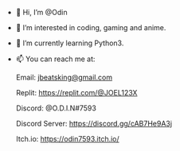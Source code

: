 - 👋 Hi, I’m @Odin

- 👀 I’m interested in coding, gaming and anime.

- 🌱 I’m currently learning Python3.

- 📫 You can reach me at:
      
     Email: jbeatsking@gmail.com
     
     Replit: https://replit.com/@JOEL123X
     
     Discord: @O.D.I.N#7593
     
     Discord Server: https://discord.gg/cAB7He9A3j
     
     Itch.io: https://odin7593.itch.io/
      

<!---
JXTK/JXTK is a ✨ special ✨ repository because its `README.md` (this file) appears on your GitHub profile.
You can click the Preview link to take a look at your changes.

- 💞️ I’m looking to collaborate on ... (4)

--->

